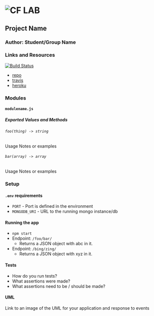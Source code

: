 ![CF](http://i.imgur.com/7v5ASc8.png) LAB
=================================================

## Project Name

### Author: Student/Group Name

### Links and Resources


[![Build Status](https://www.travis-ci.com/georgeraymond92/00-deployment.svg?branch=master)](https://www.travis-ci.com/georgeraymond92/00-deployment)
* [repo](https://github.com/georgeraymond92/00-deployment)
* [travis](https://www.travis-ci.com/georgeraymond92/00-deployment)
* [heroku](https://calm-stream-68720.herokuapp.com/)

### Modules
#### `modulename.js`
##### Exported Values and Methods

###### `foo(thing) -> string`
Usage Notes or examples

###### `bar(array) -> array`
Usage Notes or examples

### Setup
#### `.env` requirements
* `PORT` - Port is defined in the environment
* `MONGODB_URI` - URL to the running mongo instance/db

#### Running the app
* `npm start`
* Endpoint: `/foo/bar/`
  * Returns a JSON object with abc in it.
* Endpoint: `/bing/zing/`
  * Returns a JSON object with xyz in it.

#### Tests
* How do you run tests?
* What assertions were made?
* What assertions need to be / should be made?

#### UML
Link to an image of the UML for your application and response to events
